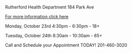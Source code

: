 Rutherford Health Department 184 Park Ave

[For more information click here](/departments/health/2023/09/11/flu-clinic)

Monday, October 23rd 4:30pm - 6:30pm - 18+

Tuesday, October 24th 8:30am - 10:30am  - 65+

Call and Schedule your Appointment TODAY! 201-460-3020
